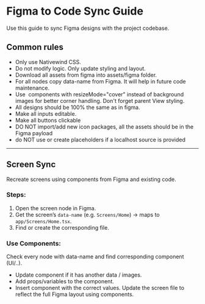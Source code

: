# Figma to Code Sync Guide
Use this guide to sync Figma designs with the project codebase.

## Common rules
- Only use Nativewind CSS.
- Do not modify logic. Only update styling and layout.
- Download all assets from figma into assets/figma folder.
- For all nodes copy data-name from Figma. It will help in future code maintenance.
- Use <Image> components with resizeMode="cover" instead of background images for better corner handling. Don't forget parent View styling.
- All designs should be 100% the same as in figma.
- Make all inputs editable.
- Make all buttons clickable
- DO NOT import/add new icon packages, all the assets should be in the Figma payload
- do NOT use or create placeholders if a localhost source is provided

---

## Screen Sync
Recreate screens using components from Figma and existing code.

### Steps:
1. Open the screen node in Figma.
2. Get the screen’s `data-name` (e.g. `Screens/Home`) → maps to `app/Screens/Home.tsx`.
3. Find or create the corresponding file.

### Use Components:
Check every node with data-name and find corresponding component (UI/..).
- Update component if it has another data / images.
- Add props/variables to the component.
- Insert component with the correct values.
Update the screen file to reflect the full Figma layout using components.
